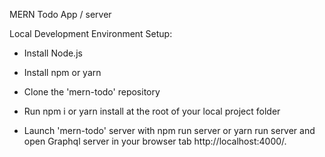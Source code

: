 MERN Todo App / server

Local Development Environment Setup:

- Install Node.js

- Install npm or yarn

- Clone the 'mern-todo' repository

- Run npm i or yarn install at the root of your local project folder

- Launch 'mern-todo' server with npm run server or yarn run server and open Graphql server in your browser tab http://localhost:4000/.
